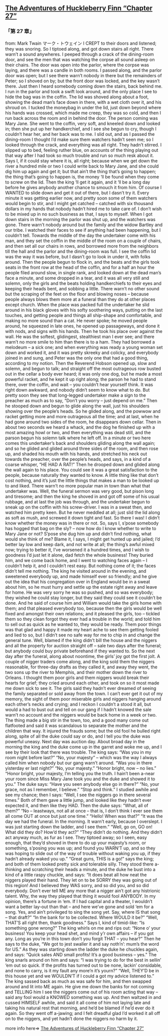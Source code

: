 ## [The Adventures of Huckleberry Finn “Chapter 27”](https://www.beanreading.com/ja/article/793?source=github )  
###  「第 27 章」 
  from:  Mark Twain マーク・トウェイン 
I CREPT to their doors and listened; they was snoring. So I tiptoed along, and got down stairs all right. There warn’t a sound anywheres. I peeped through a crack of the dining-room door, and see the men that was watching the corpse all sound asleep on their chairs. The door was open into the parlor, where the corpse was laying, and there was a candle in both rooms. I passed along, and the parlor door was open; but I see there warn’t nobody in there but the remainders of Peter; so I shoved on by; but the front door was locked, and the key wasn’t there. Just then I heard somebody coming down the stairs, back behind me. I run in the parlor and took a swift look around, and the only place I see to hide the bag was in the coffin. The lid was shoved along about a foot, showing the dead man’s face down in there, with a wet cloth over it, and his shroud on. I tucked the moneybag in under the lid, just down beyond where his hands was crossed, which made me creep, they was so cold, and then I run back across the room and in behind the door.
The person coming was Mary Jane. She went to the coffin, very soft, and kneeled down and looked in; then she put up her handkerchief, and I see she begun to cry, though I couldn’t hear her, and her back was to me. I slid out, and as I passed the dining-room I thought I’d make sure them watchers hadn’t seen me; so I looked through the crack, and everything was all right. They hadn’t stirred.
I slipped up to bed, feeling ruther blue, on accounts of the thing playing out that way after I had took so much trouble and run so much resk about it. Says I, if it could stay where it is, all right; because when we get down the river a hundred mile or two I could write back to Mary Jane, and she could dig him up again and get it; but that ain’t the thing that’s going to happen; the thing that’s going to happen is, the money ‘ll be found when they come to screw on the lid. Then the king ‘ll get it again, and it ‘ll be a long day before he gives anybody another chance to smouch it from him. Of course I WANTED to slide down and get it out of there, but I dasn’t try it. Every minute it was getting earlier now, and pretty soon some of them watchers would begin to stir, and I might get catched – catched with six thousand dollars in my hands that nobody hadn’t hired me to take care of. I don’t wish to be mixed up in no such business as that, I says to myself.
When I got down stairs in the morning the parlor was shut up, and the watchers was gone. There warn’t nobody around but the family and the widow Bartley and our tribe. I watched their faces to see if anything had been happening, but I couldn’t tell.
Towards the middle of the day the undertaker come with his man, and they set the coffin in the middle of the room on a couple of chairs, and then set all our chairs in rows, and borrowed more from the neighbors till the hall and the parlor and the dining-room was full. I see the coffin lid was the way it was before, but I dasn’t go to look in under it, with folks around.
Then the people begun to flock in, and the beats and the girls took seats in the front row at the head of the coffin, and for a half an hour the people filed around slow, in single rank, and looked down at the dead man’s face a minute, and some dropped in a tear, and it was all very still and solemn, only the girls and the beats holding handkerchiefs to their eyes and keeping their heads bent, and sobbing a little. There warn’t no other sound but the scraping of the feet on the floor and blowing noses – because people always blows them more at a funeral than they do at other places except church.
When the place was packed full the undertaker he slid around in his black gloves with his softy soothering ways, putting on the last touches, and getting people and things all ship-shape and comfortable, and making no more sound than a cat. He never spoke; he moved people around, he squeezed in late ones, he opened up passageways, and done it with nods, and signs with his hands. Then he took his place over against the wall. He was the softest, glidingest, stealthiest man I ever see; and there warn’t no more smile to him than there is to a ham.
They had borrowed a melodeum – a sick one; and when everything was ready a young woman set down and worked it, and it was pretty skreeky and colicky, and everybody joined in and sung, and Peter was the only one that had a good thing, according to my notion. Then the Reverend Hobson opened up, slow and solemn, and begun to talk; and straight off the most outrageous row busted out in the cellar a body ever heard; it was only one dog, but he made a most powerful racket, and he kept it up right along; the parson he had to stand there, over the coffin, and wait – you couldn’t hear yourself think. It was right down awkward, and nobody didn’t seem to know what to do. But pretty soon they see that long-legged undertaker make a sign to the preacher as much as to say, “Don’t you worry – just depend on me.” Then he stooped down and begun to glide along the wall, just his shoulders showing over the people’s heads. So he glided along, and the powwow and racket getting more and more outrageous all the time; and at last, when he had gone around two sides of the room, he disappears down cellar. Then in about two seconds we heard a whack, and the dog he finished up with a most amazing howl or two, and then everything was dead still, and the parson begun his solemn talk where he left off. In a minute or two here comes this undertaker’s back and shoulders gliding along the wall again; and so he glided and glided around three sides of the room, and then rose up, and shaded his mouth with his hands, and stretched his neck out towards the preacher, over the people’s heads, and says, in a kind of a coarse whisper, “HE HAD A RAT!” Then he drooped down and glided along the wall again to his place. You could see it was a great satisfaction to the people, because naturally they wanted to know. A little thing like that don’t cost nothing, and it’s just the little things that makes a man to be looked up to and liked. There warn’t no more popular man in town than what that undertaker was.
Well, the funeral sermon was very good, but pison long and tiresome; and then the king he shoved in and got off some of his usual rubbage, and at last the job was through, and the undertaker begun to sneak up on the coffin with his screw-driver. I was in a sweat then, and watched him pretty keen. But he never meddled at all; just slid the lid along as soft as mush, and screwed it down tight and fast. So there I was! I didn’t know whether the money was in there or not. So, says I, s’pose somebody has hogged that bag on the sly? – now how do I know whether to write to Mary Jane or not? S’pose she dug him up and didn’t find nothing, what would she think of me? Blame it, I says, I might get hunted up and jailed; I’d better lay low and keep dark, and not write at all; the thing’s awful mixed now; trying to better it, I’ve worsened it a hundred times, and I wish to goodness I’d just let it alone, dad fetch the whole business!
They buried him, and we come back home, and I went to watching faces again – I couldn’t help it, and I couldn’t rest easy. But nothing come of it; the faces didn’t tell me nothing.
The king he visited around in the evening, and sweetened everybody up, and made himself ever so friendly; and he give out the idea that his congregation over in England would be in a sweat about him, so he must hurry and settle up the estate right away and leave for home. He was very sorry he was so pushed, and so was everybody; they wished he could stay longer, but they said they could see it couldn’t be done. And he said of course him and William would take the girls home with them; and that pleased everybody too, because then the girls would be well fixed and amongst their own relations; and it pleased the girls, too – tickled them so they clean forgot they ever had a trouble in the world; and told him to sell out as quick as he wanted to, they would be ready. Them poor things was that glad and happy it made my heart ache to see them getting fooled and lied to so, but I didn’t see no safe way for me to chip in and change the general tune.
Well, blamed if the king didn’t bill the house and the niggers and all the property for auction straight off – sale two days after the funeral; but anybody could buy private beforehand if they wanted to.
So the next day after the funeral, along about noontime, the girls’ joy got the first jolt. A couple of nigger traders come along, and the king sold them the niggers reasonable, for three-day drafts as they called it, and away they went, the two sons up the river to Memphis, and their mother down the river to Orleans. I thought them poor girls and them niggers would break their hearts for grief; they cried around each other, and took on so it most made me down sick to see it. The girls said they hadn’t ever dreamed of seeing the family separated or sold away from the town. I can’t ever get it out of my memory, the sight of them poor miserable girls and niggers hanging around each other’s necks and crying; and I reckon I couldn’t a stood it all, but would a had to bust out and tell on our gang if I hadn’t knowed the sale warn’t no account and the niggers would be back home in a week or two.
The thing made a big stir in the town, too, and a good many come out flatfooted and said it was scandalous to separate the mother and the children that way. It injured the frauds some; but the old fool he bulled right along, spite of all the duke could say or do, and I tell you the duke was powerful uneasy.
Next day was auction day. About broad day in the morning the king and the duke come up in the garret and woke me up, and I see by their look that there was trouble. The king says:
“Was you in my room night before last?”
“No, your majesty” – which was the way I always called him when nobody but our gang warn’t around.
“Was you in there yisterday er last night?”
“No, your majesty.”
“Honor bright, now – no lies.”
“Honor bright, your majesty, I’m telling you the truth. I hain’t been a-near your room since Miss Mary Jane took you and the duke and showed it to you.”
The duke says:
“Have you seen anybody else go in there?”
“No, your grace, not as I remember, I believe.”
“Stop and think.”
I studied awhile and see my chance; then I says:
“Well, I see the niggers go in there several times.”
Both of them gave a little jump, and looked like they hadn’t ever expected it, and then like they HAD. Then the duke says:
“What, all of them?”
“No – leastways, not all at once – that is, I don’t think I ever see them all come OUT at once but just one time.”
“Hello! When was that?”
“It was the day we had the funeral. In the morning. It warn’t early, because I overslept. I was just starting down the ladder, and I see them.”
“Well, go on, GO on! What did they do? How’d they act?”
“They didn’t do nothing. And they didn’t act anyway much, as fur as I see. They tiptoed away; so I seen, easy enough, that they’d shoved in there to do up your majesty’s room, or something, s’posing you was up; and found you WARN’T up, and so they was hoping to slide out of the way of trouble without waking you up, if they hadn’t already waked you up.”
“Great guns, THIS is a go!” says the king; and both of them looked pretty sick and tolerable silly. They stood there a-thinking and scratching their heads a minute, and the duke he bust into a kind of a little raspy chuckle, and says:
“It does beat all how neat the niggers played their hand. They let on to be SORRY they was going out of this region! And I believed they WAS sorry, and so did you, and so did everybody. Don’t ever tell ME any more that a nigger ain’t got any histrionic talent. Why, the way they played that thing it would fool ANYBODY. In my opinion, there’s a fortune in ‘em. If I had capital and a theater, I wouldn’t want a better lay-out than that – and here we’ve gone and sold ‘em for a song. Yes, and ain’t privileged to sing the song yet. Say, where IS that song – that draft?”
“In the bank for to be collected. Where WOULD it be?”
“Well, THAT’S all right then, thank goodness.”
Says I, kind of timid-like:
“Is something gone wrong?”
The king whirls on me and rips out:
“None o’ your business! You keep your head shet, and mind y’r own affairs – if you got any. Long as you’re in this town don’t you forgit THAT – you hear?” Then he says to the duke, “We got to jest swaller it and say noth’n’: mum’s the word for US.”
As they was starting down the ladder the duke he chuckles again, and says:
“Quick sales AND small profits! It’s a good business – yes.”
The king snarls around on him and says:
“I was trying to do for the best in sellin’ ‘em out so quick. If the profits has turned out to be none, lackin’ considable, and none to carry, is it my fault any more’n it’s yourn?”
“Well, THEY’D be in this house yet and we WOULDN’T if I could a got my advice listened to.”
The king sassed back as much as was safe for him, and then swapped around and lit into ME again. He give me down the banks for not coming and TELLING him I see the niggers come out of his room acting that way – said any fool would a KNOWED something was up. And then waltzed in and cussed HIMSELF awhile, and said it all come of him not laying late and taking his natural rest that morning, and he’d be blamed if he’d ever do it again. So they went off a-jawing; and I felt dreadful glad I’d worked it all off on to the niggers, and yet hadn’t done the niggers no harm by it.


more info here=>   [The Adventures of Huckleberry Finn “Chapter 27”](https://www.beanreading.com/ja/article/793?source=github ) 
